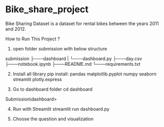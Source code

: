 # Bike_share_project

Bike Sharing Dataset is a dataset for rental bikes between the years 2011 and 2012.

How to Run This Project ?
1. open folder submission with below structure

submission
├───dashboard
| └───dashboard.py
├───day.csv
├───notebook.ipynb
├───README.md
└───requirements.txt

2. Install all library
  pip install:
    pandas 
    matplotlib.pyplot
    numpy
    seaborn 
    streamlit
    plotly.express


3. Go to dashboard folder
  cd dashboard

Submission\dashboard>

4. Run with Streamlit
  streamlit run dashboard.py

5. Choose the question and visualization